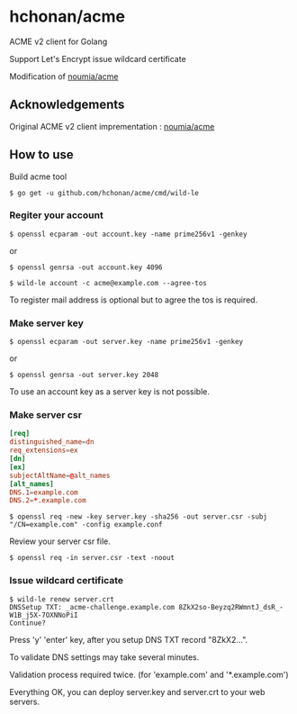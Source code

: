 # hchonan/acme

ACME v2 client for Golang

Support Let's Encrypt issue wildcard certificate

Modification of
[noumia/acme](https://github.com/noumia/acme)

## Acknowledgements

Original ACME v2 client imprementation : 
[noumia/acme](https://github.com/noumia/acme)


## How to use

Build acme tool

```
$ go get -u github.com/hchonan/acme/cmd/wild-le
```

### Regiter your account

```
$ openssl ecparam -out account.key -name prime256v1 -genkey
```

or

```
$ openssl genrsa -out account.key 4096
```

```
$ wild-le account -c acme@example.com --agree-tos
```

To register mail address is optional but to agree the tos is required.


### Make server key

```
$ openssl ecparam -out server.key -name prime256v1 -genkey
```

or

```
$ openssl genrsa -out server.key 2048
```

To use an account key as a server key is not possible.


### Make server csr

```text:example.conf
[req]
distinguished_name=dn
req_extensions=ex
[dn]
[ex]
subjectAltName=@alt_names
[alt_names]
DNS.1=example.com
DNS.2=*.example.com
```

```
$ openssl req -new -key server.key -sha256 -out server.csr -subj "/CN=example.com" -config example.conf
```

Review your server csr file.

```
$ openssl req -in server.csr -text -noout
```

### Issue wildcard certificate

```
$ wild-le renew server.crt
DNSSetup TXT: _acme-challenge.example.com 8ZkX2so-Beyzq2RWmntJ_dsR_-W1B_j5X-7OXNNoPiI
Continue?
```

Press 'y' 'enter' key, after you setup DNS TXT record "8ZkX2...".

To validate DNS settings may take several minutes.

Validation process required twice. (for 'example.com' and '*.example.com')

Everything OK, you can deploy server.key and server.crt to your web servers.
